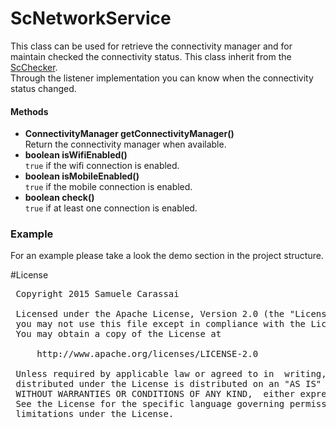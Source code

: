 # ScNetworkService
This class can be used for retrieve the connectivity manager and for maintain checked the connectivity status.
This class inherit from the [ScChecker](ScChecker.md).
<br />
Through the listener implementation you can know when the connectivity status changed.

#### Methods
- **ConnectivityManager getConnectivityManager()**<br />
Return the connectivity manager when available.
- **boolean isWifiEnabled()**<br />
<code>true</code> if the wifi connection is enabled.
- **boolean isMobileEnabled()**<br />
<code>true</code> if the mobile connection is enabled.
- **boolean check()**<br />
<code>true</code> if at least one connection is enabled.

### Example
For an example please take a look the demo section in the project structure.

#License
<pre>
 Copyright 2015 Samuele Carassai

 Licensed under the Apache License, Version 2.0 (the "License");
 you may not use this file except in compliance with the License.
 You may obtain a copy of the License at

     http://www.apache.org/licenses/LICENSE-2.0

 Unless required by applicable law or agreed to in  writing, software
 distributed under the License is distributed on an "AS IS" BASIS,
 WITHOUT WARRANTIES OR CONDITIONS OF ANY KIND,  either express or implied.
 See the License for the specific language governing permissions and
 limitations under the License.
</pre>
